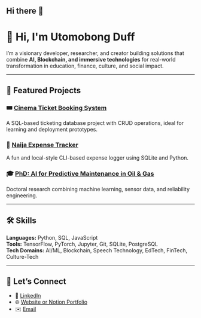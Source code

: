 ## Hi there 👋

<!--
**Rainduff/rainduff** is a ✨ _special_ ✨ repository because its `README.md` (this file) appears on your GitHub profile.
-->
# 👋 Hi, I'm Utomobong Duff

I’m a visionary developer, researcher, and creator building solutions that combine **AI, Blockchain, and immersive technologies** for real-world transformation in education, finance, culture, and social impact.

---

## 🚀 Featured Projects

### 🎟️ [Cinema Ticket Booking System](https://github.com/rainduff/Cinema-Ticket-Booking-System)
A SQL-based ticketing database project with CRUD operations, ideal for learning and deployment prototypes.

### 🧾 [Naija Expense Tracker](https://github.com/rainduff/Naija-Expense-Tracker)
A fun and local-style CLI-based expense logger using SQLite and Python.


### 🎓 [PhD: AI for Predictive Maintenance in Oil & Gas](https://github.com/rainduff/PhD-Research-Predictive-Maintenance)
Doctoral research combining machine learning, sensor data, and reliability engineering.

---

## 🛠 Skills

**Languages:** Python, SQL, JavaScript  
**Tools:** TensorFlow, PyTorch, Jupyter, Git, SQLite, PostgreSQL  
**Tech Domains:** AI/ML, Blockchain, Speech Technology, EdTech, FinTech, Culture-Tech

---

## 🤝 Let’s Connect

- 🔗 [LinkedIn]((https://www.linkedin.com/in/utomobong-duff-52b245232/))
- 🌐 [Website or Notion Portfolio](#)
- ✉️ [Email](utomobongdduff@gmail.com)

